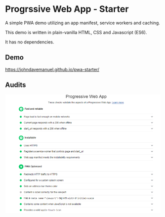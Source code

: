 # Progrssive Web App - Starter

A simple PWA demo utilizing an app manifest, service workers and caching.

This demo is written in plain-vanilla HTML, CSS and Javascript (ES6).

It has no dependencies.



## Demo
https://johndavemanuel.github.io/pwa-starter/

## Audits
<img src="images/lighthouse-audit.png">
